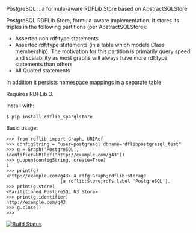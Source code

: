 PostgreSQL :: a formula-aware RDFLib Store based on AbstractSQLStore

PostgreSQL RDFLib Store, formula-aware implementation. It stores its
triples in the following partitions (per AbstractSQLStore):

* Asserted non rdf:type statements
* Asserted rdf:type statements (in a table which models Class membership).
  The motivation for this partition is primarily query speed and scalability
  as most graphs will always have more rdf:type statements than others
* All Quoted statements

In addition it persists namespace mappings in a separate table

Requires RDFLib 3.

Install with:

    $ pip install rdflib_sparqlstore

Basic usage:

    >>> from rdflib import Graph, URIRef
    >>> configString = "user=postgresql dbname=rdflibpostgresql_test"
    >>> g = Graph('PostgreSQL', identifier=URIRef("http://example.com/g43"))
    >>> g.open(configString, create=True)
    1
    >>> print(g)
    <http://example.com/g43> a rdfg:Graph;rdflib:storage 
                        [a rdflib:Store;rdfs:label 'PostgreSQL'].
    >>> print(g.store)
    <Parititioned PostgreSQL N3 Store>
    >>> print(g.identifier)
    http://example.com/g43
    >>> g.close()
    >>> 

[![Build Status](https://travis-ci.org/gjhiggins/rdflib-postgresql.png?branch=master)](https://travis-ci.org/gjhiggins/rdflib-postgresql)
